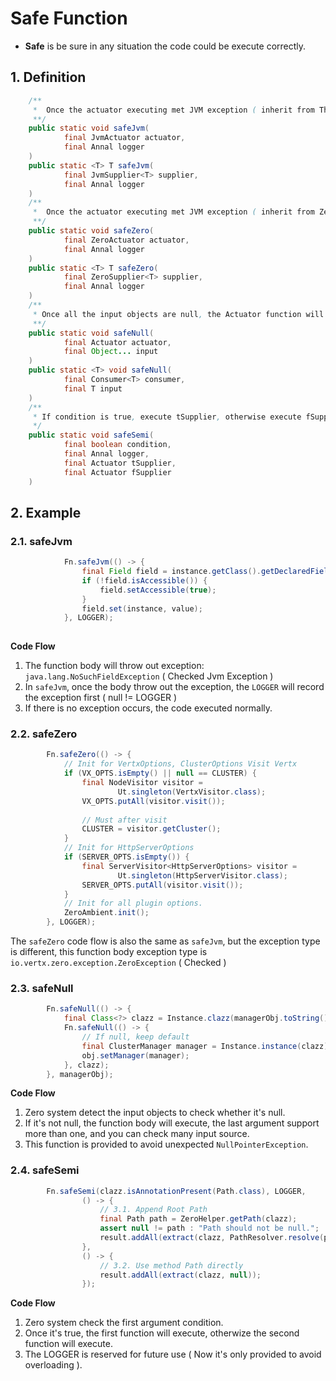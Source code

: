 # Safe Function

* **Safe** is be sure in any situation the code could be execute correctly. 

## 1. Definition

```java
    /**
     *  Once the actuator executing met JVM exception ( inherit from Throwable ), the logger will record the error message.
     **/
    public static void safeJvm(
            final JvmActuator actuator,
            final Annal logger
    )
    public static <T> T safeJvm(
            final JvmSupplier<T> supplier,
            final Annal logger
    )
    /**
     *  Once the actuator executing met JVM exception ( inherit from ZeroException ), the logger will record the error message.
     **/
    public static void safeZero(
            final ZeroActuator actuator,
            final Annal logger
    )
    public static <T> T safeZero(
            final ZeroSupplier<T> supplier,
            final Annal logger
    )
    /** 
     * Once all the input objects are null, the Actuator function will not execute, be sure no null pointer object input into actuator.
     **/
    public static void safeNull(
            final Actuator actuator,
            final Object... input
    ) 
    public static <T> void safeNull(
            final Consumer<T> consumer,
            final T input
    )
    /**
     * If condition is true, execute tSupplier, otherwise execute fSupplier.
     */
    public static void safeSemi(
            final boolean condition,
            final Annal logger,
            final Actuator tSupplier,
            final Actuator fSupplier
    )
```

## 2. Example

### 2.1. safeJvm

```java
            Fn.safeJvm(() -> {
                final Field field = instance.getClass().getDeclaredField(name);
                if (!field.isAccessible()) {
                    field.setAccessible(true);
                }
                field.set(instance, value);
            }, LOGGER);
            
```

**Code Flow**

1. The function body will throw out exception: `java.lang.NoSuchFieldException` ( Checked Jvm Exception )
2. In `safeJvm`, once the body throw out the exception, the `LOGGER` will record the exception first ( null != LOGGER )
3. If there is no exception occurs, the code executed normally.

### 2.2. safeZero

```java
        Fn.safeZero(() -> {
            // Init for VertxOptions, ClusterOptions Visit Vertx
            if (VX_OPTS.isEmpty() || null == CLUSTER) {
                final NodeVisitor visitor =
                        Ut.singleton(VertxVisitor.class);
                VX_OPTS.putAll(visitor.visit());
                
                // Must after visit
                CLUSTER = visitor.getCluster();
            }
            // Init for HttpServerOptions
            if (SERVER_OPTS.isEmpty()) {
                final ServerVisitor<HttpServerOptions> visitor =
                        Ut.singleton(HttpServerVisitor.class);
                SERVER_OPTS.putAll(visitor.visit());
            }
            // Init for all plugin options.
            ZeroAmbient.init();
        }, LOGGER);
```

The `safeZero` code flow is also the same as `safeJvm`, but the exception type is different, this function body exception type is `io.vertx.zero.exception.ZeroException` ( Checked )

### 2.3. safeNull

```java
        Fn.safeNull(() -> {
            final Class<?> clazz = Instance.clazz(managerObj.toString());
            Fn.safeNull(() -> {
                // If null, keep default
                final ClusterManager manager = Instance.instance(clazz);
                obj.setManager(manager);
            }, clazz);
        }, managerObj);
```

**Code Flow**

1. Zero system detect the input objects to check whether it's null. 
2. If it's not null, the function body will execute, the last argument support more than one, and you can check many input source.
3. This function is provided to avoid unexpected `NullPointerException`.

### 2.4. safeSemi

```java
        Fn.safeSemi(clazz.isAnnotationPresent(Path.class), LOGGER,
                () -> {
                    // 3.1. Append Root Path
                    final Path path = ZeroHelper.getPath(clazz);
                    assert null != path : "Path should not be null.";
                    result.addAll(extract(clazz, PathResolver.resolve(path)));
                },
                () -> {
                    // 3.2. Use method Path directly
                    result.addAll(extract(clazz, null));
                });
```

**Code Flow**

1. Zero system check the first argument condition. 
2. Once it's true, the first function will execute, otherwize the second function will execute.
3. The LOGGER is reserved for future use ( Now it's only provided to avoid overloading ).